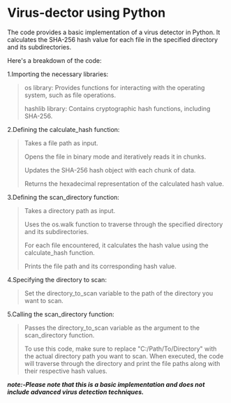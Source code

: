 # Virus-dector using Python

The code provides a basic implementation of a virus detector in Python. It calculates the SHA-256 hash value for each file in the specified directory and its subdirectories.

Here's a breakdown of the code:

1.Importing the necessary libraries:

> os library: Provides functions for interacting with the operating system, such as file operations.
>
> hashlib library: Contains cryptographic hash functions, including SHA-256.

2.Defining the calculate_hash function:

> Takes a file path as input.
> 
> Opens the file in binary mode and iteratively reads it in chunks.
> 
> Updates the SHA-256 hash object with each chunk of data.
> 
> Returns the hexadecimal representation of the calculated hash value.

3.Defining the scan_directory function:

> Takes a directory path as input.
> 
> Uses the os.walk function to traverse through the specified directory and its subdirectories.
> 
> For each file encountered, it calculates the hash value using the calculate_hash function.
> 
> Prints the file path and its corresponding hash value.

4.Specifying the directory to scan:

> Set the directory_to_scan variable to the path of the directory you want to scan.

5.Calling the scan_directory function:

> Passes the directory_to_scan variable as the argument to the scan_directory function.
> 
> To use this code, make sure to replace "C:/Path/To/Directory" with the actual directory path you want to scan. When executed, the code will traverse through the directory and print the file paths along with their respective hash values.

***note:-Please note that this is a basic implementation and does not include advanced virus detection techniques.***






